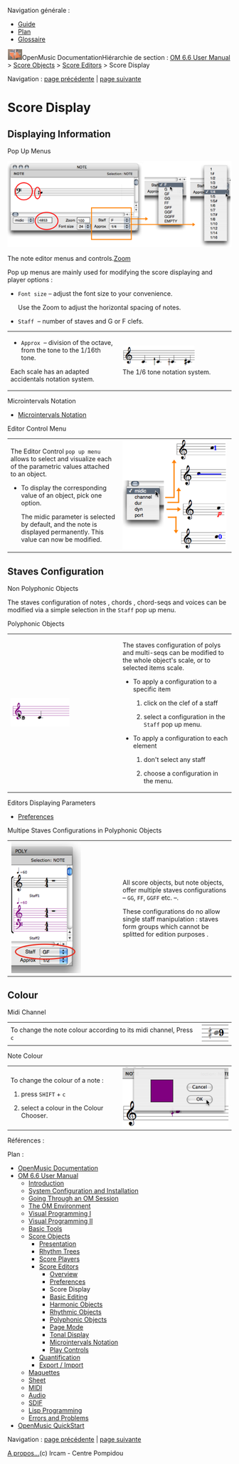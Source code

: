 <div id="tplf" class="tplPage">

<div id="tplh">

<span class="hidden">Navigation générale : </span>

  - [<span>Guide</span>](OM-Documentation.md)
  - [<span>Plan</span>](OM-Documentation_1.md)
  - [<span>Glossaire</span>](OM-Documentation_2.md)

</div>

<div id="tplt">

![empty.gif](../tplRes/page/empty.gif)![logoom1.png](../res/logoom1.png)<span class="tplTi">OpenMusic
Documentation</span><span class="sw_outStack_navRoot"><span class="hidden">Hiérarchie
de section : </span>[<span>OM 6.6 User
Manual</span>](OM-User-Manual.md)<span class="stkSep"> \>
</span>[<span>Score
Objects</span>](ScoreObjects.md)<span class="stkSep"> \>
</span>[<span>Score
Editors</span>](ScoreEditors.md)<span class="stkSep"> \>
</span><span class="stkSel_yes"><span>Score Display</span></span></span>

</div>

<div class="tplNav">

<span class="hidden">Navigation : </span>[<span>page
précédente</span>](Editors-Prefs.md "page précédente(Preferences)")<span class="hidden">
| </span>[<span>page
suivante</span>](Editor-Basics.md "page suivante(Basic Editing)")

</div>

<div id="tplc" class="tplc_out_yes">

<div style="text-align: center;">



</div>

<div class="headCo">

# <span>Score Display</span>

<div class="headCo_co">

<div>

<div class="part">

## <span>Displaying Information</span>

<div class="part_co">

<div class="infobloc">

<div class="infobloc_ti">

<span>Pop Up Menus</span>

</div>

<div class="caption">

<div class="caption_co">

![The note editor menus and controls.](../res/changegrade_scr.png)

</div>

<div class="caption_ti">

The note editor menus and
controls.[<span>Zoom</span>](../res/changegrade_scr_1.png "Zoom (nouvelle fenêtre)")

</div>

</div>

<div class="txt">

Pop up menus are mainly used for modifying the score displaying and
player options :

  - `Font size` – adjust the font size to your convenience.
    
    Use the Zoom to adjust the horizontal spacing of notes.

  - `Staff`  – number of staves and G or F clefs.

</div>

<div class="txtRes">

<table>
<colgroup>
<col style="width: 50%" />
<col style="width: 50%" />
</colgroup>
<tbody>
<tr class="odd">
<td><div class="dk_txtRes_txt txt">
<ul>
<li><p><code class="menuPath_tl">Approx</code>  – division of the octave, from the tone to the 1/16th tone.</p></li>
</ul>
<p>Each scale has an adapted accidentals notation system.</p>
</div></td>
<td><div class="caption">
<div class="caption_co">
<img src="../res/6.png" width="162" height="47" alt="The 1/6 tone notation system." />
</div>
<div class="caption_ti">
The 1/6 tone notation system.
</div>
</div></td>
</tr>
</tbody>
</table>

</div>

<div class="linkSet">

<div class="linkSet_ti">

<span>Microintervals Notation</span>

</div>

<div class="linkUL">

  - [<span>Microintervals Notation</span>](Editor-Microintervals.md)

</div>

</div>

</div>

<div class="infobloc">

<div class="infobloc_ti">

<span>Editor Control Menu</span>

</div>

<div class="txtRes">

<table>
<colgroup>
<col style="width: 50%" />
<col style="width: 50%" />
</colgroup>
<tbody>
<tr class="odd">
<td><div class="dk_txtRes_txt txt">
<p>The Editor Control <code class="menuPath_tl">pop up menu</code> allows to select and visualize each of the parametric values attached to an object.</p>
<ul>
<li><p>To display the corresponding value of an object, pick one option.</p>
<p>The midic parameter is selected by default, and the note is displayed permanently. This value can now be modified.</p></li>
</ul>
</div></td>
<td><div class="caption">
<div class="caption_co">
<img src="../res/changedisplay.png" width="234" height="246" alt="changedisplay.png" />
</div>
</div></td>
</tr>
</tbody>
</table>

</div>

</div>

</div>

</div>

<div class="part">

## <span>Staves Configuration</span>

<div class="part_co">

<div class="infobloc">

<div class="infobloc_ti">

<span>Non Polyphonic Objects</span>

</div>

<div class="txt">

The staves configuration of notes , chords , chord-seqs and voices can
be modified via a simple selection in the `Staff` pop up menu.

</div>

</div>

<div class="infobloc">

<div class="infobloc_ti">

<span>Polyphonic Objects</span>

</div>

<div class="txtRes">

<table>
<colgroup>
<col style="width: 50%" />
<col style="width: 50%" />
</colgroup>
<tbody>
<tr class="odd">
<td><div class="caption">
<div class="caption_co">
<img src="../res/select.png" width="132" height="65" alt="select.png" />
</div>
</div></td>
<td><div class="dk_txtRes_txt txt">
<p>The staves configuration of polys and multi-seqs can be modified to the whole object's scale, or to selected items scale.</p>
<ul>
<li><p>To apply a configuration to a specific item</p>
<ol>
<li><p>click on the clef of a staff</p></li>
<li><p>select a configuration in the<code class="menuPath_tl"> Staff</code> pop up menu.</p></li>
</ol></li>
</ul>
<ul>
<li><p>To apply a configuration to each element</p>
<ol>
<li><p>don't select any staff</p></li>
<li><p>choose a configuration in the menu.</p></li>
</ol></li>
</ul>
</div></td>
</tr>
</tbody>
</table>

</div>

<div class="linkSet">

<div class="linkSet_ti">

<span>Editors Displaying Parameters</span>

</div>

<div class="linkUL">

  - [<span>Preferences</span>](Editors-Prefs.md)

</div>

</div>

</div>

<div class="bloc warning">

<div class="bloc_ti warning_ti">

<span>Multipe Staves Configurations in Polyphonic Objects</span>

</div>

<div class="txtRes">

<table>
<colgroup>
<col style="width: 50%" />
<col style="width: 50%" />
</colgroup>
<tbody>
<tr class="odd">
<td><div class="caption">
<div class="caption_co">
<img src="../res/staffinpoly1.png" width="158" height="295" alt="staffinpoly1.png" />
</div>
</div></td>
<td><div class="dk_txtRes_txt txt">
<p>All score objects, but note objects, offer multiple staves configurations – <code class="menuPath_tl">GG</code>, <code class="menuPath_tl">FF</code>, <code class="menuPath_tl">GGFF</code> etc. –.</p>
<p>These configurations do no allow single staff manipulation : staves form groups which cannot be splitted for edition purposes .</p>
</div></td>
</tr>
</tbody>
</table>

</div>

</div>

</div>

</div>

<div class="part">

## <span>Colour</span>

<div class="part_co">

<div class="infobloc">

<div class="infobloc_ti">

<span>Midi Channel</span>

</div>

<div class="txt">

|                                                                    |                                                                                               |
| ------------------------------------------------------------------ | --------------------------------------------------------------------------------------------- |
| To change the note colour according to its midi channel, Press `c` | <span class="iconButton_tim">![channelcolour\_icon.png](../res/channelcolour_icon.png)</span> |

</div>

</div>

<div class="bloc tip">

<div class="bloc_ti tip_ti">

<span>Note Colour</span>

</div>

<div class="txtRes">

<table>
<colgroup>
<col style="width: 50%" />
<col style="width: 50%" />
</colgroup>
<tbody>
<tr class="odd">
<td><div class="dk_txtRes_txt txt">
<p>To change the colour of a note :</p>
<ol>
<li><p>press <code class="keyboard_tl">SHIFT</code> + <code class="keyboard_tl">c</code></p></li>
<li><p>select a colour in the Colour Chooser.</p></li>
</ol>
</div></td>
<td><div class="caption">
<div class="caption_co">
<img src="../res/changecolour_1.png" width="238" height="135" alt="changecolour_1.png" />
</div>
</div></td>
</tr>
</tbody>
</table>

</div>

</div>

</div>

</div>

</div>

</div>

</div>

<span class="hidden">Références : </span>

</div>

<div id="tplo" class="tplo_out_yes">

<div class="tplOTp">

<div class="tplOBm">

<div id="mnuFrm">

<span class="hidden">Plan :</span>

<div id="mnuFrmUp" onmouseout="menuScrollTiTask.fSpeed=0;" onmouseover="if(menuScrollTiTask.fSpeed&gt;=0) {menuScrollTiTask.fSpeed=-2; scTiLib.addTaskNow(menuScrollTiTask);}" onclick="menuScrollTiTask.fSpeed-=2;" style="display: none;">

<span id="mnuFrmUpLeft">[](#)</span><span id="mnuFrmUpCenter"></span><span id="mnuFrmUpRight"></span>

</div>

<div id="mnuScroll">

  - [<span>OpenMusic Documentation</span>](OM-Documentation.md)
  - [<span>OM 6.6 User Manual</span>](OM-User-Manual.md)
      - [<span>Introduction</span>](00-Sommaire.md)
      - [<span>System Configuration and
        Installation</span>](Installation.md)
      - [<span>Going Through an OM Session</span>](Goingthrough.md)
      - [<span>The OM Environment</span>](Environment.md)
      - [<span>Visual Programming I</span>](BasicVisualProgramming.md)
      - [<span>Visual Programming
        II</span>](AdvancedVisualProgramming.md)
      - [<span>Basic Tools</span>](BasicObjects.md)
      - [<span>Score Objects</span>](ScoreObjects.md)
          - [<span>Presentation</span>](Score-Objects-Intro.md)
          - [<span>Rhythm Trees</span>](RT.md)
          - [<span>Score Players</span>](ScorePlayer.md)
          - [<span>Score Editors</span>](ScoreEditors.md)
              - [<span>Overview</span>](Editor-Overview.md)
              - [<span>Preferences</span>](Editors-Prefs.md)
              - <span id="i3" class="outLeftSel_yes"><span>Score
                Display</span></span>
              - [<span>Basic Editing</span>](Editor-Basics.md)
              - [<span>Harmonic Objects</span>](Harmonic-Obj-Editor.md)
              - [<span>Rhythmic Objects</span>](Editor-Rhythm.md)
              - [<span>Polyphonic Objects</span>](Poly-Multi-Editor.md)
              - [<span>Page Mode</span>](Editor-PageMode.md)
              - [<span>Tonal Display</span>](Editor-Tonality.md)
              - [<span>Microintervals
                Notation</span>](Editor-Microintervals.md)
              - [<span>Play Controls</span>](Editor-Play.md)
          - [<span>Quantification</span>](Quantification.md)
          - [<span>Export / Import</span>](ImportExport.md)
      - [<span>Maquettes</span>](Maquettes.md)
      - [<span>Sheet</span>](Sheet.md)
      - [<span>MIDI</span>](MIDI.md)
      - [<span>Audio</span>](Audio.md)
      - [<span>SDIF</span>](SDIF.md)
      - [<span>Lisp Programming</span>](Lisp.md)
      - [<span>Errors and Problems</span>](errors.md)
  - [<span>OpenMusic QuickStart</span>](QuickStart-Chapters.md)

</div>

<div id="mnuFrmDown" onmouseout="menuScrollTiTask.fSpeed=0;" onmouseover="if(menuScrollTiTask.fSpeed&lt;=0) {menuScrollTiTask.fSpeed=2; scTiLib.addTaskNow(menuScrollTiTask);}" onclick="menuScrollTiTask.fSpeed+=2;" style="display: none;">

<span id="mnuFrmDownLeft">[](#)</span><span id="mnuFrmDownCenter"></span><span id="mnuFrmDownRight"></span>

</div>

</div>

</div>

</div>

</div>

<div class="tplNav">

<span class="hidden">Navigation : </span>[<span>page
précédente</span>](Editors-Prefs.md "page précédente(Preferences)")<span class="hidden">
| </span>[<span>page
suivante</span>](Editor-Basics.md "page suivante(Basic Editing)")

</div>

<div id="tplb">

[<span>A propos...</span>](OM-Documentation_3.md)(c) Ircam - Centre
Pompidou

</div>

</div>
